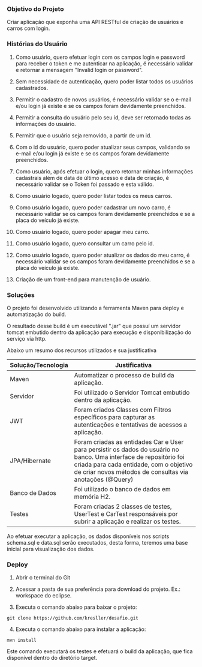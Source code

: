 ### Objetivo do Projeto

Criar aplicação que exponha uma API RESTful de criação de usuários e carros com login.

### Histórias do Usuário

1. Como usuário, quero efetuar login com os campos login e password para receber o token e me autenticar na aplicação, é necessário validar e retornar a mensagem "Invalid login or password".

2. Sem necessidade de autenticação, quero poder listar todos os usuários cadastrados.

3. Permitir o cadastro de novos usuários, é necessário validar se o e-mail e/ou login já existe e se os campos foram devidamente preenchidos.

4. Permitir a consulta do usuário pelo seu id, deve ser retornado todas as informações do usuário.

5. Permitir que o usuário seja removido, a partir de um id.

6. Com o id do usuário, quero poder atualizar seus campos, validando se e-mail e/ou login já existe e se os campos foram devidamente preenchidos.

7. Como usuário, após efetuar o login, quero retornar minhas informações cadastrais além de data de último acesso e data de criação, é necessário validar se o Token foi passado e esta válido.

8. Como usuário logado, quero poder listar todos os meus carros.

9. Como usuário logado, quero poder cadastrar um novo carro, é necessário validar se os campos foram devidamente preenchidos e se a placa do veículo já existe.

10. Como usuário logado, quero poder apagar meu carro.

11. Como usuário logado, quero consultar um carro pelo id.

12. Como usuário logado, quero poder atualizar os dados do meu carro, é necessário validar se os campos foram devidamente preenchidos e se a placa do veículo já existe.

13. Criação de um front-end para manutenção de usuário.

### Soluções

O projeto foi desenvolvido utilizando a ferramenta Maven para deploy e automatização do build.

O resultado desse build é um executável ".jar" que possuí um servidor tomcat embutido dentro da aplicação para execução e disponibilização do serviço via http.

Abaixo um resumo dos recursos utilizados e sua justificativa

Solução/Tecnologia		| Justificativa
--------- 				| ------
Maven  					| Automatizar o processo de build da aplicação.
Servidor				| Foi utilizado o Servidor Tomcat embutido dentro da aplicação.
JWT						| Foram criados Classes com Filtros específicos para capturar as autenticações e tentativas de acessos a aplicação.
JPA/Hibernate			| Foram criadas as entidades Car e User para persistir os dados do usuário no banco. Uma interface de repositório foi criada para cada entidade, com o objetivo de criar novos métodos de consultas via anotações (@Query)
Banco de Dados			| Foi utilizado o banco de dados em memória H2.
Testes					| Foram criadas 2 classes de testes, UserTest e CarTest responsáveis por subrir a aplicação e realizar os testes.

Ao efetuar executar a aplicação, os dados disponíveis nos scripts schema.sql e data.sql serão executados, desta forma, teremos uma base inicial para visualização dos dados.

### Deploy

1. Abrir o terminal do Git

2. Acessar a pasta de sua preferência para download do projeto. Ex.: workspace do eclipse.

3. Executa o comando abaixo para baixar o projeto: 
```
git clone https://github.com/kresller/desafio.git
```

4. Executa o comando abaixo para instalar a aplicação:
```
mvn install
```
Este comando executará os testes e efetuará o build da aplicação, que fica disponível dentro do diretório target.

